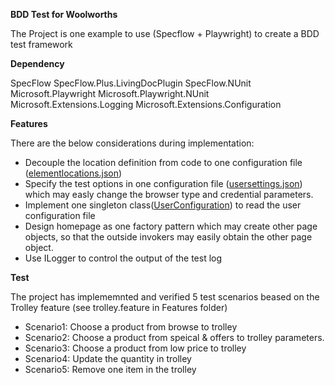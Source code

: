 **BDD Test for Woolworths**

The Project is one example to use (Specflow + Playwright) to create a BDD test framework

**Dependency**

SpecFlow
SpecFlow.Plus.LivingDocPlugin
SpecFlow.NUnit
Microsoft.Playwright
Microsoft.Playwright.NUnit
Microsoft.Extensions.Logging
Microsoft.Extensions.Configuration


**Features**

There are the below considerations during implementation:
 - Decouple the location definition from code to one configuration file ([elementlocations.json](SpecFlow_For_WoolWorths/elementlocations.json))
 - Specify the test options in one configuration file ([usersettings.json](SpecFlow_For_WoolWorths/usersettings.json)) which may easly change the browser type and credential parameters.
 - Implement one singleton class([UserConfiguration](SpecFlow_For_WoolWorths/Support/UserConfiguration.cs)) to read the user configuration file
 - Design homepage as one factory pattern which may create other page objects, so that the outside invokers may easily obtain the other page object.
 - Use ILogger to control the output of the test log

**Test**

The project has implememnted and verified 5 test scenarios beased on the Trolley feature (see trolley.feature in Features folder)
 - Scenario1: Choose a product from browse to trolley
 - Scenario2: Choose a product from speical & offers to trolley parameters.
 - Scenario3: Choose a product from low price to trolley
 - Scenario4: Update the quantity in trolley
 - Scenario5: Remove one item in the trolley




